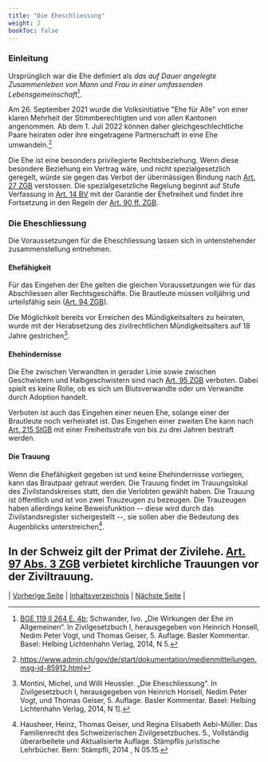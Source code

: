 ```yaml
---
title: "Die Eheschliessung"
weight: 2
bookToc: false
---
```


### Einleitung

Ursprünglich war die Ehe definiert als *das auf Dauer angelegte
Zusammenleben von Mann und Frau in 
einer umfassenden Lebensgemeinschaft*[^1].

Am 26. September 2021 wurde die Volksinitiative "Ehe für Alle" von einer
klaren Mehrheit der Stimmberechtigten und von allen Kantonen
angenommen. Ab dem 1. Juli 2022 können daher gleichgeschlechtliche Paare heiraten oder
ihre eingetragene Partnerschaft in eine Ehe umwandeln.[^20]

Die Ehe ist eine besonders privilegierte Rechtsbeziehung. Wenn diese besondere Beziehung ein
Vertrag wäre, und nicht spezialgesetzlich geregelt,
würde sie gegen das Verbot der übermässigen Bindung nach [Art. 27
ZGB](https://www.fedlex.admin.ch/eli/cc/24/233_245_233/de#art_27)
verstossen. Die spezialgesetzliche Regelung beginnt auf Stufe
Verfassung in [Art. 14 BV](https://www.fedlex.admin.ch/eli/cc/1999/404/de#art_14) mit der Garantie der Ehefreiheit und findet
ihre Fortsetzung in den Regeln der [Art. 90 ff. ZGB](https://www.fedlex.admin.ch/eli/cc/24/233_245_233/de#part_2/part_1).

### Die Eheschliessung

Die Voraussetzungen für die Eheschliessung lassen sich in untenstehender
zusammenstellung entnehmen.

#### Ehefähigkeit

Für das Eingehen der Ehe gelten die gleichen Voraussetzungen wie für das
Abschliessen aller Rechtsgeschäfte. Die Brautleute müssen volljährig und
urteilsfähig sein ([Art. 94 ZGB](https://www.fedlex.admin.ch/eli/cc/24/233_245_233/de#art_94)).

Die Möglichkeit bereits vor Erreichen des Mündigkeitsalters zu heiraten,
wurde mit der Herabsetzung des zivilrechtlichen Mündigkeitsalters auf 18
Jahre gestrichen[^3].

#### Ehehindernisse

Die Ehe zwischen Verwandten in gerader Linie sowie zwischen Geschwistern
und Halbgeschwistern sind nach [Art. 95
ZGB](https://www.fedlex.admin.ch/eli/cc/24/233_245_233/de#art_95)
verboten. Dabei spielt es
keine Rolle, ob es sich um Blutsverwandte oder um Verwandte durch
Adoption handelt.

Verboten ist auch das Eingehen einer neuen Ehe, solange einer der
Brautleute noch verheiratet ist. Das Eingehen einer zweiten Ehe kann
nach [Art. 215 StGB](https://www.fedlex.admin.ch/eli/cc/54/757_781_799/de#book_2/tit_6/lvl_d4e604) mit einer Freiheitsstrafe von bis zu drei Jahren
bestraft werden.

#### Die Trauung

Wenn die Ehefähigkeit gegeben ist und keine Ehehindernisse vorliegen,
kann das Brautpaar getraut werden. Die Trauung findet im Trauungslokal
des Zivilstandskreises statt, den die Verlobten gewählt haben. Die
Trauung ist öffentlich und ist von zwei Trauzeugen zu bezeugen. Die
Trauzeugen haben allerdings keine Beweisfunktion -- diese wird durch das
Zivilstandsregister sichergestellt --, sie sollen aber die Bedeutung des
Augenblicks unterstreichen[^5].

In der Schweiz gilt der Primat der Zivilehe. [Art. 97 Abs. 3
ZGB](https://www.fedlex.admin.ch/eli/cc/24/233_245_233/de#art_97)
verbietet kirchliche Trauungen vor der Ziviltrauung.
---

| [Vorherige Seite](verloebnis) | [Inhaltsverzeichnis](../index) | [Nächste Seite](trauung_im_ausland) |


[^1]: [BGE 119 II 264 E. 4b](http://relevancy.bger.ch/php/clir/http/index.php?highlight_docid=atf%3A%2F%2F119-II-264%3Ade&lang=de&type=show_document#:~:text=Nach%20Art.%2054,zu%20Art.%2054); Schwander, Ivo. „Die Wirkungen der Ehe im Allgemeinen“. In Zivilgesetzbuch I, herausgegeben von Heinrich Honsell, Nedim Peter Vogt, und Thomas Geiser, 5. Auflage. Basler Kommentar. Basel: Helbing Lichtenhahn Verlag, 2014, N 5.

[^2]: Hausheer, Heinz, Thomas Geiser, und Regina Elisabeth Aebi-Müller.
    Das Familienrecht des Schweizerischen Zivilgesetzbuches. 5.,
    Vollständig überarbeitete und Aktualisierte Auflage. Stämpflis
    juristische Lehrbücher. Bern: Stämpfli, 2014 (Zitiert Familienrecht ZGB), N 05.01.

[^3]: Montini, Michel, und Willi Heussler. „Die Eheschliessung“. In Zivilgesetzbuch I, herausgegeben von Heinrich Honsell, Nedim Peter Vogt, und Thomas Geiser, 5. Auflage. Basler Kommentar. Basel: Helbing Lichtenhahn Verlag, 2014, N 1].

[^4]: Familienrecht ZGB, N 05.08.

[^5]: Hausheer, Heinz, Thomas Geiser, und Regina Elisabeth Aebi-Müller.
    Das Familienrecht des Schweizerischen Zivilgesetzbuches. 5.,
    Vollständig überarbeitete und Aktualisierte Auflage. Stämpflis
    juristische Lehrbücher. Bern: Stämpfli, 2014 , N 05.15.

[^20]: https://www.admin.ch/gov/de/start/dokumentation/medienmitteilungen.msg-id-85912.html
